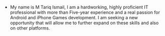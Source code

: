 - My name is M Tariq Ismail, I am a hardworking, 
highly proficient IT professional with more than Five-year experience 
and a real passion for Android and iPhone Games development. 
I am seeking a new opportunity that will allow me to further
expand on these skills and also on other platforms.

<!---
maliktariq49/maliktariq49 is a ✨ special ✨ repository because its `README.md` (this file) appears on your GitHub profile.
You can click the Preview link to take a look at your changes.
--->
